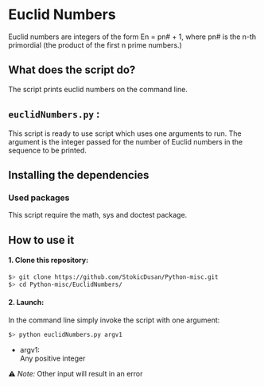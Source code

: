 # Euclid Numbers

Euclid numbers are integers of the form En = pn# + 1, where pn# is the n-th primordial (the product of the first n prime numbers.)

## What does the script do?
The script prints euclid numbers on the command line.

## `euclidNumbers.py` :
This script is ready to use script which uses one arguments to run. The argument is the integer passed for the number of Euclid numbers in the 
sequence to be printed.

## Installing the dependencies

### Used packages
This script require the math, sys and doctest package.

## How to use it
#### 1. Clone this repository:
```zsh
$> git clone https://github.com/StokicDusan/Python-misc.git
$> cd Python-misc/EuclidNumbers/
```
#### 2. Launch:
In the command line simply invoke the script with one argument:
```zsh
$> python euclidNumbers.py argv1
```
* argv1:  
Any positive integer

:warning: *Note:* Other input will result in an error